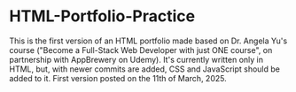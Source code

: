 # HTML-Portfolio-Practice
This is the first version of an HTML portfolio made based on Dr. Angela Yu's course ("Become a Full-Stack Web Developer with just ONE course", on partnership with AppBrewery on Udemy). It's currently written only in HTML, but, with newer commits are added, CSS and JavaScript should be added to it. First version posted on the 11th of March, 2025.

